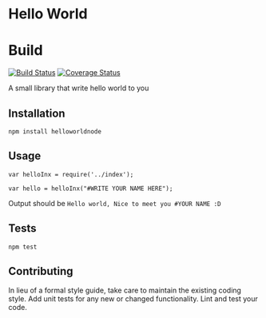 Hello World
=========
# Build

[![Build Status](https://travis-ci.org/rainerregan/hello-world.svg?branch=master)](https://travis-ci.org/rainerregan/hello-world)
[![Coverage Status](https://coveralls.io/repos/github/rainerregan/hello-world/badge.svg?branch=master)](https://coveralls.io/github/rainerregan/hello-world?branch=master)

A small library that write hello world to you

## Installation

  `npm install helloworldnode`

## Usage

    var helloInx = require('../index');
    
    var hello = helloInx("#WRITE YOUR NAME HERE");
  
  
  Output should be `Hello world, Nice to meet you #YOUR NAME :D`


## Tests

  `npm test`

## Contributing

In lieu of a formal style guide, take care to maintain the existing coding style. Add unit tests for any new or changed functionality. Lint and test your code.
